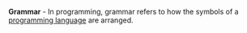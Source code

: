 **Grammar** - In programming, grammar refers to how the symbols of a [programming language](docs/Definitions/Programming%20Language.md) are arranged.